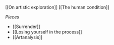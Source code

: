 [[On artistic exploration]]
[[The human condition]]

*Pieces*
- [[Surrender]]
- [[Losing yourself in the process]]
- [[Artanalysis]]